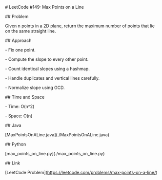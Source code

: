 \# LeetCode #149: Max Points on a Line



\## Problem

Given n points in a 2D plane, return the maximum number of points that lie on the same straight line.



\## Approach

\- Fix one point.

\- Compute the slope to every other point.

\- Count identical slopes using a hashmap.

\- Handle duplicates and vertical lines carefully.

\- Normalize slope using GCD.



\## Time and Space

\- Time: O(n^2)

\- Space: O(n)



\## Java

\[MaxPointsOnALine.java](./MaxPointsOnALine.java)



\## Python

\[max\_points\_on\_line.py](./max\_points\_on\_line.py)



\## Link

\[LeetCode Problem](https://leetcode.com/problems/max-points-on-a-line/)



